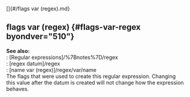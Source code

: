 []{#/flags var (regex).md}    
## flags var (regex) {#flags-var-regex byondver="510"}    
**See also:**    
:   [Regular expressions]/%7Bnotes%7D/regex    
:   [regex datum]/regex    
:   [name var (regex)]/regex/var/name    
The flags that were used to create this regular expression. Changing    
this value after the datum is created will not change how the expression    
behaves.  